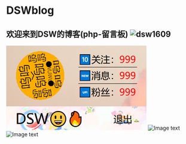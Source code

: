# DSWblog
## 欢迎来到DSW的博客(php-留言板)  ![dsw1609](https://img.shields.io/badge/DSW1609-PHP-sucess.svg)
![Image text](https://github.com/DSW1609/DSWgitimg/blob/master/blogdl.PNG)
![Image text](https://github.com/DSW1609/DSWgitimg/blob/master/blog.PNG)
![Image text](https://github.com/DSW1609/DSWgitimg/blob/master/blogly.PNG)
